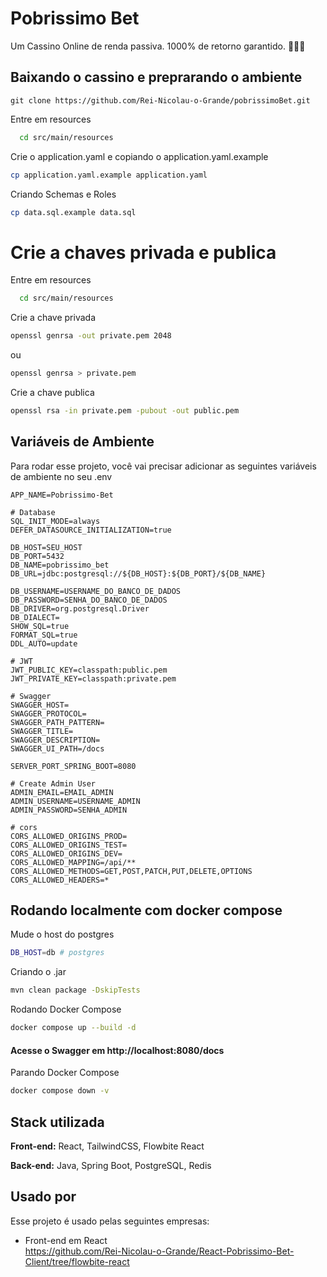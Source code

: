 
# Pobrissimo Bet
Um Cassino Online de renda passiva. 1000% de retorno garantido. 💸💸💸

## Baixando o cassino e preprarando o ambiente
```
git clone https://github.com/Rei-Nicolau-o-Grande/pobrissimoBet.git
```

Entre em resources

```bash
  cd src/main/resources 
```

Crie o application.yaml e copiando o application.yaml.example
```bash
cp application.yaml.example application.yaml
```

Criando Schemas e Roles
```bash
cp data.sql.example data.sql
```


# Crie a chaves privada e publica

Entre em resources

```bash
  cd src/main/resources 
```

Crie a chave privada
```bash
openssl genrsa -out private.pem 2048
```
ou
```bash
openssl genrsa > private.pem
```
Crie a chave publica
```bash
openssl rsa -in private.pem -pubout -out public.pem
```




## Variáveis de Ambiente

Para rodar esse projeto, você vai precisar adicionar as seguintes variáveis de ambiente no seu .env

```
APP_NAME=Pobrissimo-Bet

# Database
SQL_INIT_MODE=always
DEFER_DATASOURCE_INITIALIZATION=true

DB_HOST=SEU_HOST
DB_PORT=5432
DB_NAME=pobrissimo_bet
DB_URL=jdbc:postgresql://${DB_HOST}:${DB_PORT}/${DB_NAME}

DB_USERNAME=USERNAME_DO_BANCO_DE_DADOS
DB_PASSWORD=SENHA_DO_BANCO_DE_DADOS
DB_DRIVER=org.postgresql.Driver
DB_DIALECT=
SHOW_SQL=true
FORMAT_SQL=true
DDL_AUTO=update

# JWT
JWT_PUBLIC_KEY=classpath:public.pem
JWT_PRIVATE_KEY=classpath:private.pem

# Swagger
SWAGGER_HOST=
SWAGGER_PROTOCOL=
SWAGGER_PATH_PATTERN=
SWAGGER_TITLE=
SWAGGER_DESCRIPTION=
SWAGGER_UI_PATH=/docs

SERVER_PORT_SPRING_BOOT=8080

# Create Admin User
ADMIN_EMAIL=EMAIL_ADMIN
ADMIN_USERNAME=USERNAME_ADMIN
ADMIN_PASSWORD=SENHA_ADMIN

# cors
CORS_ALLOWED_ORIGINS_PROD=
CORS_ALLOWED_ORIGINS_TEST=
CORS_ALLOWED_ORIGINS_DEV=
CORS_ALLOWED_MAPPING=/api/**
CORS_ALLOWED_METHODS=GET,POST,PATCH,PUT,DELETE,OPTIONS
CORS_ALLOWED_HEADERS=*
```


## Rodando localmente com docker compose

Mude o host do postgres
```bash
DB_HOST=db # postgres
```
Criando o .jar
```bash
mvn clean package -DskipTests
```

Rodando Docker Compose
```bash
docker compose up --build -d 
```
#### Acesse o Swagger em http://localhost:8080/docs

Parando Docker Compose
```bash
docker compose down -v
```
## Stack utilizada

**Front-end:** React, TailwindCSS, Flowbite React

**Back-end:** Java, Spring Boot, PostgreSQL, Redis


## Usado por

Esse projeto é usado pelas seguintes empresas:

- Front-end em React  
https://github.com/Rei-Nicolau-o-Grande/React-Pobrissimo-Bet-Client/tree/flowbite-react



